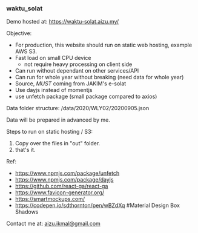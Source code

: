 ### waktu_solat

Demo hosted at: https://waktu-solat.aizu.my/

Objective:
- For production, this website should run on static web hosting, example AWS S3.
- Fast load on small CPU device
	- not require heavy processing on client side
- Can run without dependant on other services/API
- Can run for whole year without breaking (need data for whole year)
- Source, *MUST* coming from JAKIM's e-solat
- Use dayjs instead of momentjs
- use unfetch package (small package compared to axios)

Data folder structure:
/data/2020/WLY02/20200905.json

Data will be prepared in advanced by me.

Steps to run on static hosting / S3:
1. Copy over the files in "out" folder.
2. that's it.


Ref:
- https://www.npmjs.com/package/unfetch
- https://www.npmjs.com/package/dayjs
- https://github.com/react-ga/react-ga
- https://www.favicon-generator.org/
- https://smartmockups.com/
- https://codepen.io/sdthornton/pen/wBZdXq #Material Design Box Shadows

Contact me at: aizu.ikmal@gmail.com
